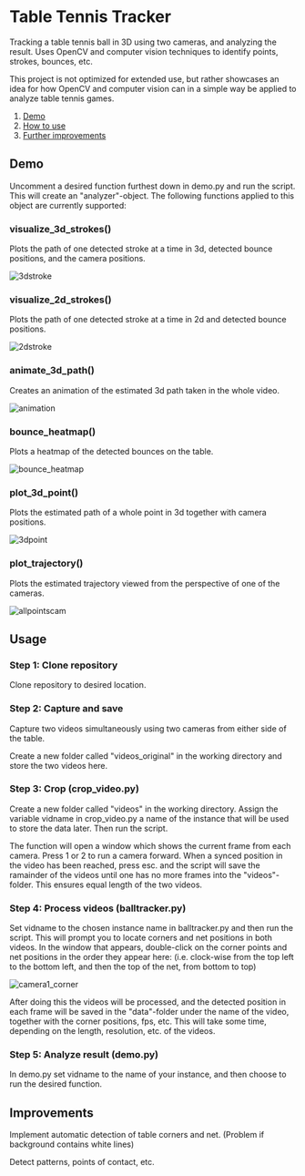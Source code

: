 # Table Tennis Tracker

Tracking a table tennis ball in 3D using two cameras, and analyzing the result. Uses OpenCV and computer vision techniques to identify points, strokes, bounces, etc.

This project is not optimized for extended use, but rather showcases an idea for how OpenCV and computer vision can in a simple way be applied to analyze table tennis games.

1. [Demo](#demo)
2. [How to use](#usage)
3. [Further improvements](#improvements)

## Demo

Uncomment a desired function furthest down in demo.py and run the script. This will create an "analyzer"-object. The following functions applied to this object are currently supported:

### visualize_3d_strokes()

Plots the path of one detected stroke at a time in 3d, detected bounce positions, and the camera positions.

![3dstroke](https://user-images.githubusercontent.com/37980849/97466582-8fbd8e80-1943-11eb-95f2-41e10e0acb18.PNG)

### visualize_2d_strokes()

Plots the path of one detected stroke at a time in 2d and detected bounce positions.

![2dstroke](https://user-images.githubusercontent.com/37980849/97466681-abc13000-1943-11eb-9ff4-0d739da60e8c.PNG)

### animate_3d_path()

Creates an animation of the estimated 3d path taken in the whole video.

![animation](https://user-images.githubusercontent.com/37980849/97466900-e9be5400-1943-11eb-92a5-4ab7db1f286a.PNG)

### bounce_heatmap()

Plots a heatmap of the detected bounces on the table.

![bounce_heatmap](https://user-images.githubusercontent.com/37980849/97466989-02c70500-1944-11eb-81b4-a3225d80edf3.PNG)

### plot_3d_point()

Plots the estimated path of a whole point in 3d together with camera positions.

![3dpoint](https://user-images.githubusercontent.com/37980849/97467107-2427f100-1944-11eb-9f0e-280c2f3e1af1.PNG)

### plot_trajectory()

Plots the estimated trajectory viewed from the perspective of one of the cameras.

![allpointscam](https://user-images.githubusercontent.com/37980849/97467284-546f8f80-1944-11eb-8cf7-b4b934337f2c.PNG)

## Usage

### Step 1: Clone repository

Clone repository to desired location.

### Step 2: Capture and save

Capture two videos simultaneously using two cameras from either side of the table.

Create a new folder called "videos_original" in the working directory and store the two videos here.

### Step 3: Crop (crop_video.py)

Create a new folder called "videos" in the working directory. Assign the variable vidname in crop_video.py a name of the instance that will be used to store the data later. Then run the script.

The function will open a window which shows the current frame from each camera. Press 1 or 2 to run a camera forward. When a synced position in the video has been reached, press esc. and the script will save the ramainder of the videos until one has no more frames into the "videos"-folder. This ensures equal length of the two videos.

### Step 4: Process videos (balltracker.py)

Set vidname to the chosen instance name in balltracker.py and then run the script. This will prompt you to locate corners and net positions in both videos. In the window that appears, double-click on the corner points and net positions in the order they appear here: (i.e. clock-wise from the top left to the bottom left, and then the top of the net, from bottom to top)

![camera1_corner](https://user-images.githubusercontent.com/37980849/97461066-aa8d0480-193d-11eb-9815-7282e87ac035.PNG)

After doing this the videos will be processed, and the detected position in each frame will be saved in the "data"-folder under the name of the video, together with the corner positions, fps, etc. This will take some time, depending on the length, resolution, etc. of the videos.

### Step 5: Analyze result (demo.py)

In demo.py set vidname to the name of your instance, and then choose to run the desired function.

## Improvements

Implement automatic detection of table corners and net. (Problem if background contains white lines)

Detect patterns, points of contact, etc.
